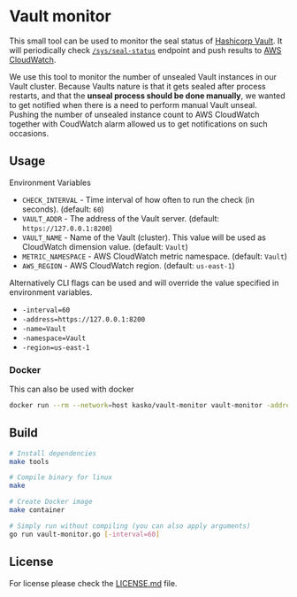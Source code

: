 # Vault monitor

This small tool can be used to monitor the seal status of [Hashicorp Vault](https://www.vaultproject.io). It will
periodically check [`/sys/seal-status`](https://www.vaultproject.io/api/system/seal-status.html) endpoint and push
results to [AWS CloudWatch](https://aws.amazon.com/cloudwatch/).

We use this tool to monitor the number of unsealed Vault instances in our Vault cluster. Because Vaults nature is
that it gets sealed after process restarts, and that the **unseal process should be done manually**, we wanted to get
notified when there is a need to perform manual Vault unseal. Pushing the number of unsealed instance count to AWS CloudWatch together with CoudWatch alarm allowed us to get notifications on such occasions.

## Usage

Environment Variables

- `CHECK_INTERVAL` - Time interval of how often to run the check (in seconds). (default: `60`)
- `VAULT_ADDR` - The address of the Vault server. (default: `https://127.0.0.1:8200`)
- `VAULT_NAME` - Name of the Vault (cluster). This value will be used as CloudWatch dimension value. (default: `Vault`)
- `METRIC_NAMESPACE` - AWS CloudWatch metric namespace. (default: `Vault`)
- `AWS_REGION` - AWS CloudWatch region. (default: `us-east-1`)

Alternatively CLI flags can be used and will override the value specified in environment variables.

- `-interval=60`
- `-address=https://127.0.0.1:8200`
- `-name=Vault`
- `-namespace=Vault`
- `-region=us-east-1`

### Docker

This can also be used with docker

```sh
docker run --rm --network=host kasko/vault-monitor vault-monitor -address=http://127.0.0.1:8200 -region=eu-west-1
```

## Build

```sh
# Install dependencies
make tools

# Compile binary for linux
make

# Create Docker image
make container

# Simply run without compiling (you can also apply arguments)
go run vault-monitor.go [-interval=60]
```
## License

For license please check the [LICENSE.md](LICENSE.md) file.
